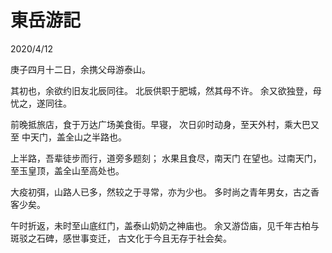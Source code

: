 # 東岳游記
2020/4/12

庚子四月十二日，余携父母游泰山。

其初也，余欲约旧友北辰同往。
北辰供职于肥城，然其母不许。
余又欲独登，母忧之，遂同往。

前晚抵旅店，食于万达广场美食街。早寝，
次日卯时动身，至天外村，乘大巴又至
中天门，盖全山之半路也。

上半路，吾辈徒步而行，道旁多题刻；
水果且食尽，南天门
在望也。过南天门，至玉皇顶，盖全山至高处也。

大疫初弭，山路人已多，然较之于寻常，亦为少也。
多时尚之青年男女，古之香客少矣。

午时折返，未时至山底红门，盖泰山奶奶之神庙也。
余又游岱庙，见千年古柏与斑驳之石碑，感世事变迁，
古文化于今且无存于社会矣。